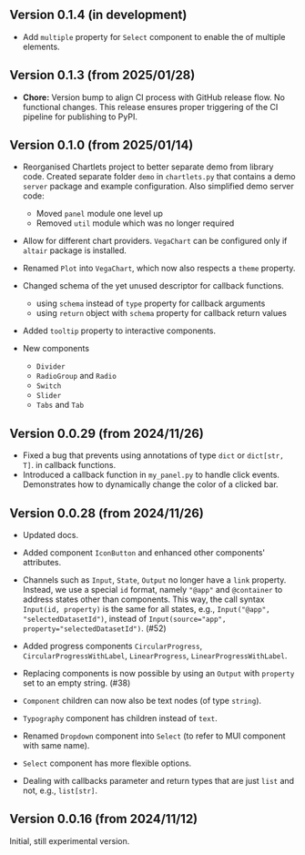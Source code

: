 ## Version 0.1.4 (in development)

* Add `multiple` property for `Select` component to enable the
  of multiple elements.
  
## Version 0.1.3 (from 2025/01/28)

* **Chore:** Version bump to align CI process with GitHub release flow. 
  No functional changes. This release ensures proper triggering of the CI 
  pipeline for publishing to PyPI.

## Version 0.1.0 (from 2025/01/14)

* Reorganised Chartlets project to better separate demo from library code. 
  Created separate folder `demo` in `chartlets.py` that contains 
  a demo `server` package and example configuration.
  Also simplified demo server code:
  - Moved `panel` module one level up
  - Removed `util` module which was no longer required 

* Allow for different chart providers. `VegaChart` can be configured only if 
  `altair` package is installed.
  
* Renamed `Plot` into `VegaChart`, which now also respects a `theme` property. 

* Changed schema of the yet unused descriptor for callback functions.
  - using `schema` instead of `type` property for callback arguments
  - using `return` object with `schema` property for callback return values

* Added `tooltip` property to interactive components.

* New components
  - `Divider`
  - `RadioGroup` and `Radio`
  - `Switch`
  - `Slider`
  - `Tabs` and `Tab`
 

## Version 0.0.29 (from 2024/11/26)

* Fixed a bug that prevents using annotations of type `dict` or `dict[str, T]`.
  in callback functions.
* Introduced a callback function in `my_panel.py` to handle click events. 
  Demonstrates how to dynamically change the color of a clicked bar.


## Version 0.0.28 (from 2024/11/26)

* Updated docs.

* Added component `IconButton` and enhanced other components' attributes.

* Channels such as `Input`, `State`, `Output` no longer have a `link` property. 
  Instead, we use a special `id` format, namely `"@app"` and `@container` 
  to address states other than components. 
  This way, the call syntax `Input(id, property)` is the same for all states, 
  e.g., `Input("@app", "selectedDatasetId")`, instead of 
  `Input(source="app", property="selectedDatasetId")`. (#52)

* Added progress components `CircularProgress`, `CircularProgressWithLabel`, 
  `LinearProgress`, `LinearProgressWithLabel`.

* Replacing components is now possible by using an 
  `Output` with `property` set to an empty string. (#38)

* `Component` children can now also be text nodes (of type `string`).

* `Typography` component has children instead of `text`.

* Renamed `Dropdown` component into `Select`
  (to refer to MUI component with same name).

* `Select` component has more flexible options.

* Dealing with callbacks parameter and return types 
  that are just `list` and not, e.g., `list[str]`.
 
## Version 0.0.16 (from 2024/11/12)

Initial, still experimental version. 